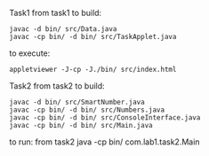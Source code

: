 Task1
from task1 
to build:
```
javac -d bin/ src/Data.java
javac -cp bin/ -d bin/ src/TaskApplet.java
```
to execute:
```
appletviewer -J-cp -J./bin/ src/index.html
```

Task2
from task2
to build:
```
javac -d bin/ src/SmartNumber.java
javac -cp bin/ -d bin/ src/Numbers.java
javac -cp bin/ -d bin/ src/ConsoleInterface.java
javac -cp bin/ -d bin/ src/Main.java
```
to run:
from task2
java -cp bin/ com.lab1.task2.Main